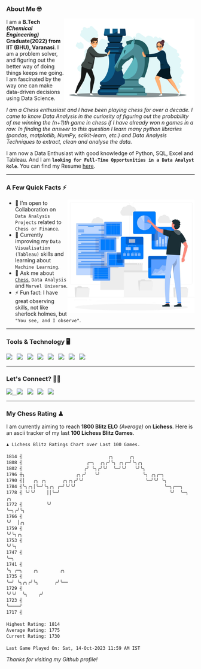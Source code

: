 ### About Me 🤓
<img align="right" alt="Coding" width="350" src="https://github.com/Laxman-Lakhan/Laxman-Lakhan/blob/master/Assets/Chess_Vector.jpg">   

I am a **B.Tech** _**(Chemical Engineering)**_ **Graduate(2022) from IIT (BHU), Varanasi**. I am a problem solver, and figuring out the better way of doing things keeps me going. I am fascinated by the way one can make data-driven decisions using Data Science. 

_I am a Chess enthusiast and I have been playing chess for over a decade. I came to know Data Analysis in the curiosity of figuring out the probability of me winning the (n+1)th game in chess if I have already won n games in a row. In finding the answer to this question I learn many python libraries (pandas, matplotlib, NumPy, scikit-learn, etc.) and Data Analysis Techniques to extract, clean and analyse the data._

I am now a Data Enthusiast with good knowledge of Python, SQL, Excel and Tableau. And I am **`looking for Full-Time Opportunities in a Data Analyst Role`**. You can find my Resume
 [here](https://drive.google.com/file/d/1UIOoogRLj5eGQFQBkuvMmTISZVdl2Ok7/view?usp=sharing).


---

### A Few Quick Facts ⚡️
<img align="right" alt="Coding" width="340" src="https://github.com/Laxman-Lakhan/Laxman-Lakhan/blob/master/Assets/Data_Vector.jpg">   

- 🤝 I’m open to Collaboration on `Data Analysis Projects` related to `Chess or Finance`.
- 📖 Currently improving my `Data Visualisation (Tableau)` skills and learning about `Machine Learning`.
- 💬 Ask me about [`Chess`](https://lichess.org/@/YourKingIsInDanger), `Data Analysis` and `Marvel Universe`.
- ⚡️ Fun fact: I have great observing skills, not like sherlock holmes, but `"You see, and I observe"`.

---
### Tools & Technology 🖥

<img src="https://img.shields.io/badge/Python-white?logo=Python&logoColor=ColorName&style=ShieldStyle" /> &nbsp;
<img src="https://img.shields.io/badge/MySQL-white?logo=MySQL&logoColor=ColorName&style=ShieldStyle" /> &nbsp;
<img src="https://img.shields.io/badge/Tableau-white?logo=Tableau&logoColor=ColorName&style=ShieldStyle" /> &nbsp;
<img src="https://img.shields.io/badge/Excel-white?logo=Microsoft+Excel&logoColor=196F3D&style=ShieldStyle" /> &nbsp;
<img src="https://img.shields.io/badge/Jupyter-white?logo=Jupyter&logoColor=ColorName&style=ShieldStyle" /> &nbsp;
<img src="https://img.shields.io/badge/pandas-white?logo=Pandas&logoColor=000080&style=ShieldStyle" /> &nbsp;
<img src="https://img.shields.io/badge/numpy-white?logo=Numpy&logoColor=85C1E9&style=ShieldStyle" /> &nbsp;
<img src="https://img.shields.io/badge/scikit learn-white?logo=Scikit+Learn&logoColor=ColorName&style=ShieldStyle" /> &nbsp;



---

### Let's Connect? 🫳🏻

<a href="mailto:laxmansingh.lakhan@gmail.com"> <img src="https://img.icons8.com/fluent/48/000000/gmail.png" width="3.5%"/> &nbsp;
[<img src="https://img.icons8.com/color/48/000000/linkedin.png" width="3.5%"/>](https://www.linkedin.com/in/laxman-lakhan/)  &nbsp;
[<img src="https://img.icons8.com/fluent/48/000000/facebook-new.png" width="3.5%"/>](https://www.facebook.com/s.laxmanlakhan/)  &nbsp;
[<img src="https://img.icons8.com/fluent/48/000000/instagram-new.png" width="3.5%"/>](https://www.instagram.com/laxman.lakhan/)  &nbsp;
[<img src="https://img.icons8.com/color/48/000000/twitter.png" width="3.5%"/>](https://twitter.com/laxman__lakhan)  &nbsp;

 ---
  
### My Chess Rating ♟
  
I am currently aiming to reach **1800 Blitz ELO** *(Average)* on **Lichess**. Here is an ascii tracker of my last **100 Lichess Blitz Games**.

  ```
  ♟︎ 𝙻𝚒𝚌𝚑𝚎𝚜𝚜 𝙱𝚕𝚒𝚝𝚣 𝚁𝚊𝚝𝚒𝚗𝚐𝚜 𝙲𝚑𝚊𝚛𝚝 𝚘𝚟𝚎𝚛 𝙻𝚊𝚜𝚝 𝟷00 𝙶𝚊𝚖𝚎𝚜.
  
1814 ┤                                ╭╮      ╭╮
1808 ┤                        ╭─╮  ╭╮╭╯╰╮ ╭╮╭─╯╰╮╭╮
1802 ┤                       ╭╯ ╰╮╭╯╰╯  ╰─╯╰╯   ╰╯╰╮
1796 ┼╮                   ╭╮╭╯   ╰╯                ╰╮ ╭╮╭─╮
1790 ┤│   ╭╮ ╭╮      ╭╮╭╮╭╯╰╯                       ╰─╯╰╯ ╰╮
1784 ┤╰╮╭╮│╰─╯╰╮╭╮ ╭─╯╰╯╰╯                                 ╰─╮╭──╮
1778 ┤ ╰╯╰╯    ││╰─╯                                         ╰╯  ╰─╮   ╭╮
1772 ┤         ╰╯                                                  ╰─╮╭╯╰╮
1766 ┤                                                               ╰╯  │╭╮
1759 ┤                                                                   ╰╯╰╮╭╮
1753 ┤                                                                      ╰╯╰╮
1747 ┤                                                                         ╰─╮
1741 ┤                                                                           ╰╮ ╭─╮    ╭╮        ╭╮
1735 ┤                                                                            ╰─╯ ╰╮╭╮╭╯╰╮      ╭╯╰──
1729 ┤                                                                                 ╰╯╰╯  ╰╮    ╭╯
1723 ┤                                                                                        ╰────╯
1717 ┤ 

Highest Rating: 1814
Average Rating: 1775
Current Rating: 1730 

Last Game Played On: Sat, 14-Oct-2023 11:59 AM IST
  ```
  
  
*Thanks for visiting my Github profile!*
